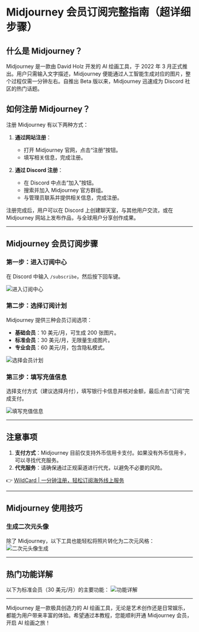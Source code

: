 # Midjourney 会员订阅完整指南（超详细步骤）

## 什么是 Midjourney？
Midjourney 是一款由 David Holz 开发的 AI 绘画工具，于 2022 年 3 月正式推出。用户只需输入文字描述，Midjourney 便能通过人工智能生成对应的图片，整个过程仅需一分钟左右。自推出 Beta 版以来，Midjourney 迅速成为 Discord 社区的热门话题。

## 如何注册 Midjourney？
注册 Midjourney 有以下两种方式：

1. **通过网站注册**：
   - 打开 Midjourney 官网，点击“注册”按钮。
   - 填写相关信息，完成注册。

2. **通过 Discord 注册**：
   - 在 Discord 中点击“加入”按钮。
   - 搜索并加入 Midjourney 官方群组。
   - 与管理员联系并提供相关信息，完成注册。

注册完成后，用户可以在 Discord 上创建聊天室，与其他用户交流，或在 Midjourney 网站上发布作品，与全球用户分享创作成果。

---

## Midjourney 会员订阅步骤

### 第一步：进入订阅中心
在 Discord 中输入 `/subscribe`，然后按下回车键。

![进入订阅中心](https://bbtdd.com/img/8467598614.webp)

### 第二步：选择订阅计划
Midjourney 提供三种会员订阅选项：

- **基础会员**：10 美元/月，可生成 200 张图片。
- **标准会员**：30 美元/月，无限量生成图片。
- **专业会员**：60 美元/月，包含隐私模式。

![选择会员计划](https://bbtdd.com/img/15678351405918.webp)

### 第三步：填写充值信息
选择支付方式（建议选择月付），填写银行卡信息并核对金额，最后点击“订阅”完成支付。

![填写充值信息](https://bbtdd.com/img/8566750539832.webp)

---

## 注意事项
1. **支付方式**：Midjourney 目前仅支持外币信用卡支付。如果没有外币信用卡，可以寻找代充服务。
2. **代充服务**：请确保通过正规渠道进行代充，以避免不必要的风险。

👉 [WildCard | 一分钟注册，轻松订阅海外线上服务](https://bbtdd.com/WildCard)

---

## Midjourney 使用技巧
### 生成二次元头像
除了 Midjourney，以下工具也能轻松将照片转化为二次元风格：
![二次元头像生成](https://bbtdd.com/img/8906873161225493.webp)

---

## 热门功能详解
以下为标准会员（30 美元/月）的主要功能：
![功能详解](https://bbtdd.com/img/8889294943666.webp)

---

Midjourney 是一款极具创造力的 AI 绘画工具，无论是艺术创作还是日常娱乐，都能为用户带来丰富的体验。希望通过本教程，您能顺利开通 Midjourney 会员，开启 AI 绘画之旅！